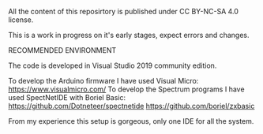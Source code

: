 All the content of this reposirtory is published under  CC BY-NC-SA 4.0 license.

This is a work in progress on it's early stages, expect errors and changes.

RECOMMENDED ENVIRONMENT

The code is developed in Visual Studio 2019 community edition. 

To develop the Arduino firmware I have used Visual Micro: https://www.visualmicro.com/
To develop the Spectrum programs I have used SpectNetIDE with Boriel Basic:
	https://github.com/Dotneteer/spectnetide
	https://github.com/boriel/zxbasic

From my experience this setup is gorgeous, only one IDE for all the system.